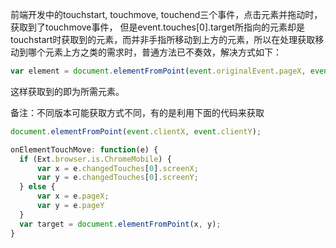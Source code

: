 前端开发中的touchstart, touchmove, touchend三个事件，点击元素并拖动时，获取到了touchmove事件， 但是event.touches[0].target所指向的元素却是touchstart时获取到的元素，而并非手指所移动到上方的元素，所以在处理获取移动到哪个元素上方之类的需求时，普通方法已不奏效，解决方式如下：
```javascript
var element = document.elementFromPoint(event.originalEvent.pageX, event.originalEvent.pageY);
```


这样获取到的即为所需元素。

备注：不同版本可能获取方式不同，有的是利用下面的代码来获取
```javascript
document.elementFromPoint(event.clientX, event.clientY);
```

```javascript
onElementTouchMove: function(e) {  
  if (Ext.browser.is.ChromeMobile) {  
      var x = e.changedTouches[0].screenX;  
      var y = e.changedTouches[0].screenY;  
  } else {  
      var x = e.pageX;  
      var y = e.pageY  
  }  
  var target = document.elementFromPoint(x, y);
}
```